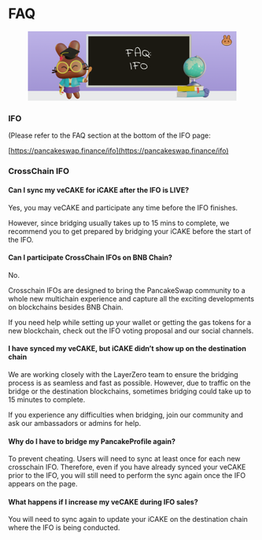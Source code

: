 # FAQ

<figure><img src="../../.gitbook/assets/image (376).png" alt=""><figcaption></figcaption></figure>

### IFO

(Please refer to the FAQ section at the bottom of the IFO page:

[https://pancakeswap.finance/ifo](https://pancakeswap.finance/ifo)

### CrossChain IFO

#### Can I sync my veCAKE for iCAKE after the IFO is LIVE?

Yes, you may veCAKE and participate any time before the IFO finishes.

However, since bridging usually takes up to 15 mins to complete, we recommend you to get prepared by bridging your iCAKE before the start of the IFO.

#### Can I participate CrossChain IFOs on BNB Chain?

No.

Crosschain IFOs are designed to bring the PancakeSwap community to a whole new multichain experience and capture all the exciting developments on blockchains besides BNB Chain.

If you need help while setting up your wallet or getting the gas tokens for a new blockchain, check out the IFO voting proposal and our social channels.

#### I have synced my veCAKE, but iCAKE didn’t show up on the destination chain

We are working closely with the LayerZero team to ensure the bridging process is as seamless and fast as possible. However, due to traffic on the bridge or the destination blockchains, sometimes bridging could take up to 15 minutes to complete.

If you experience any difficulties when bridging, join our community and ask our ambassadors or admins for help.

#### Why do I have to bridge my PancakeProfile again?

To prevent cheating. Users will need to sync at least once for each new crosschain IFO. Therefore, even if you have already synced your veCAKE prior to the IFO, you will still need to perform the sync again once the IFO appears on the page.

#### What happens if I increase my veCAKE during IFO sales?

You will need to sync again to update your iCAKE on the destination chain where the IFO is being conducted.
